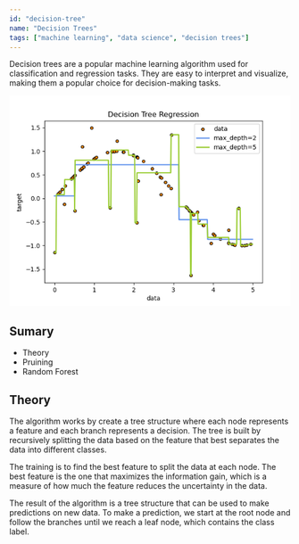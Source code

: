 ```yaml
---
id: "decision-tree"
name: "Decision Trees"
tags: ["machine learning", "data science", "decision trees"]
---
```


Decision trees are a popular machine learning algorithm used for classification and regression tasks. They are easy to interpret and visualize, making them a popular choice for decision-making tasks.

![alt text](image.png)

## Sumary

- Theory
- Pruining
- Random Forest

## Theory

The algorithm works by create a tree structure where each node represents a feature and each branch represents a decision. The tree is built by recursively splitting the data based on the feature that best separates the data into different classes.

The training is to find the best feature to split the data at each node. The best feature is the one that maximizes the information gain, which is a measure of how much the feature reduces the uncertainty in the data.

The result of the algorithm is a tree structure that can be used to make predictions on new data. To make a prediction, we start at the root node and follow the branches until we reach a leaf node, which contains the class label.
